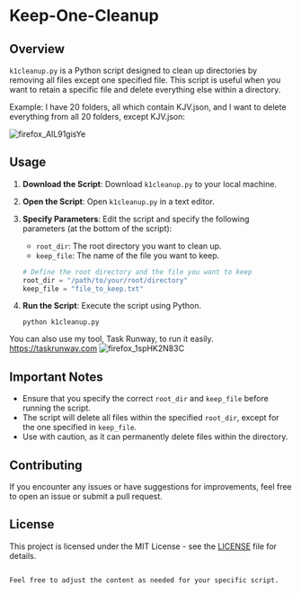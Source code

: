 # Keep-One-Cleanup

## Overview

`k1cleanup.py` is a Python script designed to clean up directories by removing all files except one specified file. This script is useful when you want to retain a specific file and delete everything else within a directory.

Example: I have 20 folders, all which contain KJV.json, and I want to delete everything from all 20 folders, except KJV.json:

![firefox_AIL91gisYe](https://github.com/davidinfosec/keep-one-cleanup/assets/87215831/0db8bfb8-514d-4cbe-99a4-e0dc5d3941ec)

## Usage

1. **Download the Script**: Download `k1cleanup.py` to your local machine.

2. **Open the Script**: Open `k1cleanup.py` in a text editor.

3. **Specify Parameters**: Edit the script and specify the following parameters (at the bottom of the script):
   - `root_dir`: The root directory you want to clean up.
   - `keep_file`: The name of the file you want to keep.

   ```python
   # Define the root directory and the file you want to keep
   root_dir = "/path/to/your/root/directory"
   keep_file = "file_to_keep.txt"
   ```

4. **Run the Script**: Execute the script using Python.

   ```
   python k1cleanup.py
   ```

You can also use my tool, Task Runway, to run it easily.
https://taskrunway.com
![firefox_1spHK2N83C](https://github.com/davidinfosec/keep-one-cleanup/assets/87215831/11542805-3d96-49d7-9650-9a6d6cccbe96)


## Important Notes

- Ensure that you specify the correct `root_dir` and `keep_file` before running the script.
- The script will delete all files within the specified `root_dir`, except for the one specified in `keep_file`.
- Use with caution, as it can permanently delete files within the directory.

## Contributing

If you encounter any issues or have suggestions for improvements, feel free to open an issue or submit a pull request.

## License

This project is licensed under the MIT License - see the [LICENSE](LICENSE) file for details.
```

Feel free to adjust the content as needed for your specific script.
